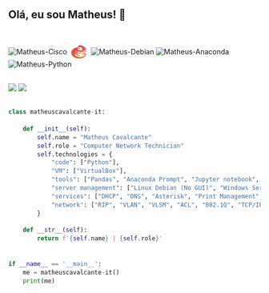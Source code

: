 ## Olá, eu sou Matheus! 👋

##

<div style="display: inline_block"><br>
  <img align="center" alt="Matheus-Cisco" height="30" width="40" src="https://github.com/bwks/vendor-icons-svg/blob/master/cisco-blue.svg">
  <img align="center" alt="Matheus-GNS3" height="30" width="40" src="https://github.com/brentstewart/GNS3Symbols/blob/master/gns3.png">
  <img align="center" alt="Matheus-Debian" height="30" width="40" src="https://github.com/bwks/vendor-icons-svg/blob/master/debian-reverse.svg">
  <img align="center" alt="Matheus-Anaconda" height="30" width="40" src="https://cdn.jsdelivr.net/gh/devicons/devicon@latest/icons/windows8/windows8-original.svg">
  <img align="center" alt="Matheus-Python" height="30" width="40" src="https://cdn.jsdelivr.net/gh/devicons/devicon@latest/icons/python/python-original.svg">
</div>

##

<div> 
  <a href = "mailto:matheuscavalcantedosreis@gmail.com"><img src="https://img.shields.io/badge/-Gmail-%23333?style=for-the-badge&logo=gmail&logoColor=white" target="_blank"></a>
  <a href="https://www.linkedin.com/in/matheus-cavalcante-670707214/" target="_blank"><img src="https://img.shields.io/badge/-LinkedIn-%230077B5?style=for-the-badge&logo=linkedin&logoColor=white" target="_blank"></a>
</div>

##

```python
class matheuscavalcante-it:

    def __init__(self):
        self.name = "Matheus Cavalcante"
        self.role = "Computer Network Technician"
        self.technologies = {
            "code": ["Python"],
            "VM": ["VirtualBox"],
            "tools": ["Pandas", "Anaconda Prompt", "Jupyter notebook", "Selenium", "PyAutoGui"],
            "server management": ["Linux Debian (No GUI)", "Windows Server"],
            "services": ["DHCP", "DNS", "Asterisk", "Print Management", "HTTP"],
            "network": ["RIP", "VLAN", "VLSM", "ACL", "802.1Q", "TCP/IP", "OSI Model", "Cisco", "CLI configuration", "Physical Infraestructure Repairing"]
        }

    def __str__(self):
        return f'{self.name} | {self.role}'


if __name__ == '__main__':
    me = matheuscavalcante-it()
    print(me)
```
